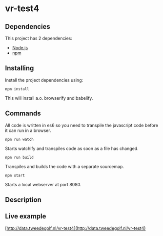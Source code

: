 # vr-test4

## Dependencies
This project has 2 dependencies:

* [Node.js](http://nodejs.org/)
* [npm](https://www.npmjs.org/)


## Installing
Install the project dependencies using:

    npm install

This will install a.o. browserify and babelify.


## Commands
All code is written in es6 so you need to transpile the javascript code before it can run in a browser.

    npm run watch

Starts watchify and transpiles code as soon as a file has changed.

    npm run build

Transpiles and builds the code with a separate sourcemap.

    npm start


Starts a local webserver at port 8080.



## Description




## Live example

[http://data.tweedegolf.nl/vr-test4](http://data.tweedegolf.nl/vr-test4)